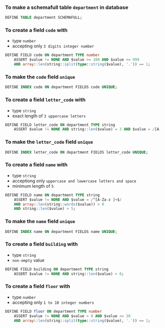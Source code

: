 ### To make a schemafull table `department` in database
```sql
DEFINE TABLE department SCHEMAFULL;
```

### To create a field `code` with
- type `number`
- accepting only `3 digits integer number`
```sql
DEFINE FIELD code ON department TYPE number 
    ASSERT $value != NONE AND $value >= 100 AND $value <= 999 
    AND array::len(string::split(type::string($value), '.')) == 1;
```
### To make the `code` field `unique`
```sql
DEFINE INDEX code ON department FIELDS code UNIQUE;
```

### To create a field `letter_code` with
- type `string`
- exact length of `3 uppercase letters`
```sql
DEFINE FIELD letter_code ON department TYPE string 
    ASSERT $value != NONE AND string::len($value) = 3 AND $value = /[A-Z]{3}/;
```

### To make the `letter_code` field `unique`
```sql
DEFINE INDEX letter_code ON department FIELDS letter_code UNIQUE;
```

### To create a field `name` with
- type `string`
- acceptiong only `uppercase and lowercase letters and space`
- minimum length of `5`

```sql
DEFINE FIELD name ON department TYPE string 
    ASSERT $value != NONE AND $value = /^[A-Za-z ]+$/ 
    AND array::len(string::words($value)) > 0
    AND string::len($value) > 5;
```

### To make the `name` field `unique`
```sql
DEFINE INDEX name ON department FIELDS name UNIQUE;
```
### To create a field `building` with
- type `string`
- `non-empty` value
  
```sql
DEFINE FIELD building ON department TYPE string 
    ASSERT $value != NONE AND string::len($value) > 0;
```
### To create a field `floor` with
- type `number`
- accepting only `1 to 10 integer numbers` 

```sql
DEFINE FIELD floor ON department TYPE number 
    ASSERT $value != NONE AND $value > 0 AND $value <= 10
    AND array::len(string::split(type::string($value), '.')) == 1;
```